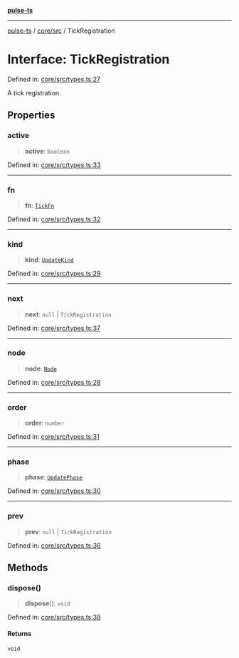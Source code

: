 [**pulse-ts**](../../../README.md)

***

[pulse-ts](../../../README.md) / [core/src](../README.md) / TickRegistration

# Interface: TickRegistration

Defined in: [core/src/types.ts:27](https://github.com/jlehett/pulse-ts/blob/95f7e0ab0aafbcd2aad691251c554317b3dfe19c/packages/core/src/types.ts#L27)

A tick registration.

## Properties

### active

> **active**: `boolean`

Defined in: [core/src/types.ts:33](https://github.com/jlehett/pulse-ts/blob/95f7e0ab0aafbcd2aad691251c554317b3dfe19c/packages/core/src/types.ts#L33)

***

### fn

> **fn**: [`TickFn`](../type-aliases/TickFn.md)

Defined in: [core/src/types.ts:32](https://github.com/jlehett/pulse-ts/blob/95f7e0ab0aafbcd2aad691251c554317b3dfe19c/packages/core/src/types.ts#L32)

***

### kind

> **kind**: [`UpdateKind`](../type-aliases/UpdateKind.md)

Defined in: [core/src/types.ts:29](https://github.com/jlehett/pulse-ts/blob/95f7e0ab0aafbcd2aad691251c554317b3dfe19c/packages/core/src/types.ts#L29)

***

### next

> **next**: `null` \| `TickRegistration`

Defined in: [core/src/types.ts:37](https://github.com/jlehett/pulse-ts/blob/95f7e0ab0aafbcd2aad691251c554317b3dfe19c/packages/core/src/types.ts#L37)

***

### node

> **node**: [`Node`](../classes/Node.md)

Defined in: [core/src/types.ts:28](https://github.com/jlehett/pulse-ts/blob/95f7e0ab0aafbcd2aad691251c554317b3dfe19c/packages/core/src/types.ts#L28)

***

### order

> **order**: `number`

Defined in: [core/src/types.ts:31](https://github.com/jlehett/pulse-ts/blob/95f7e0ab0aafbcd2aad691251c554317b3dfe19c/packages/core/src/types.ts#L31)

***

### phase

> **phase**: [`UpdatePhase`](../type-aliases/UpdatePhase.md)

Defined in: [core/src/types.ts:30](https://github.com/jlehett/pulse-ts/blob/95f7e0ab0aafbcd2aad691251c554317b3dfe19c/packages/core/src/types.ts#L30)

***

### prev

> **prev**: `null` \| `TickRegistration`

Defined in: [core/src/types.ts:36](https://github.com/jlehett/pulse-ts/blob/95f7e0ab0aafbcd2aad691251c554317b3dfe19c/packages/core/src/types.ts#L36)

## Methods

### dispose()

> **dispose**(): `void`

Defined in: [core/src/types.ts:38](https://github.com/jlehett/pulse-ts/blob/95f7e0ab0aafbcd2aad691251c554317b3dfe19c/packages/core/src/types.ts#L38)

#### Returns

`void`
